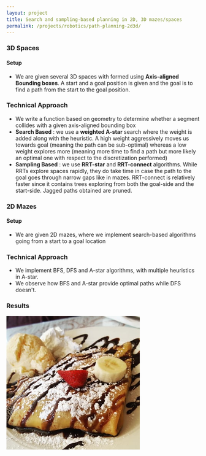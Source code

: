 ```yaml
---
layout: project
title: Search and sampling-based planning in 2D, 3D mazes/spaces
permalink: /projects/robotics/path-planning-2d3d/
---
```


### 3D Spaces
  #### Setup
  - We are given several 3D spaces with formed using **Axis-aligned Bounding boxes**. A start and a goal position is given and the goal is to find a path from the start to the goal position.

  ### Technical Approach
  - We write a function based on geometry to determine whether a segment collides with a given axis-aligned bounding box
  - **Search Based** : we use a **weighted A-star** search where the weight is added along with the heuristic. A high weight aggressively moves us towards goal (meaning the path can be sub-optimal) whereas a low weight explores more (meaning more time to find a path but more likely an optimal one with respect to the discretization performed)
  - **Sampling Based** : we use **RRT-star** and **RRT-connect** algorithms. While RRTs explore spaces rapidly, they do take time in case the path to the goal goes through narrow gaps like in mazes. RRT-connect is relatively faster since it contains trees exploring from both the goal-side and the start-side. Jagged paths obtained are pruned.

### 2D Mazes
  #### Setup
  - We are given 2D mazes, where we implement search-based algorithms going from a start to a goal location

  ### Technical Approach
  - We implement BFS, DFS and A-star algorithms, with multiple heuristics in A-star. 
  - We observe how BFS and A-star provide optimal paths while DFS doesn't.

### Results

![Map]( /assets/img/crepe.jpg )